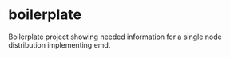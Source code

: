 boilerplate
========

Boilerplate project showing needed information for a single node distribution implementing emd.
